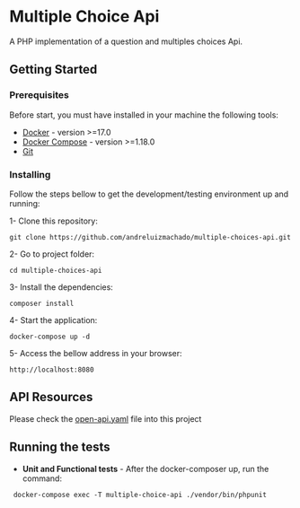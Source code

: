 # Multiple Choice Api

A PHP implementation of a question and multiples choices Api.

## Getting Started

### Prerequisites

Before start, you must have installed in your machine the following tools:

* [Docker](https://docs.docker.com/engine/installation/) - version >=17.0
* [Docker Compose](https://docs.docker.com/compose/install/) - version >=1.18.0
* [Git](https://git-scm.com/)

### Installing

Follow the steps bellow to get the development/testing environment up and running:


1- Clone this repository:

```shell
git clone https://github.com/andreluizmachado/multiple-choices-api.git
```

2- Go to project folder:
```shell
cd multiple-choices-api
```

3- Install the dependencies:
```shell
composer install
```

4- Start the application:
```shell
docker-compose up -d
```

5- Access the bellow address in your browser:
```shell
http://localhost:8080
```

## API Resources
Please check the [open-api.yaml](https://github.com/andreluizmachado/multiple-choices-api/blob/master/public/open-api.yaml) file into this project

## Running the tests

* **Unit and Functional tests** - After the docker-composer up, run the command:

```shell
 docker-compose exec -T multiple-choice-api ./vendor/bin/phpunit  
```
